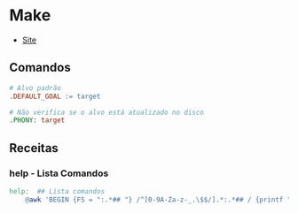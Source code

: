 # Make

<div class="page-toc">

<!-- toc -->

</div>

- [Site](https://www.gnu.org/software/make/)

## Comandos

```makefile
# Alvo padrão
.DEFAULT_GOAL := target

# Não verifica se o alvo está atualizado no disco
.PHONY: target
```

## Receitas

### help - Lista Comandos

```makefile
help:  ## Lista comandos
	@awk 'BEGIN {FS = ":.*## "} /^[0-9A-Za-z-_.\$$/].*:.*## / {printf "\033[36m%-25s\033[0m %s\n", $$1, $$2}' $(MAKEFILE_LIST)
```
